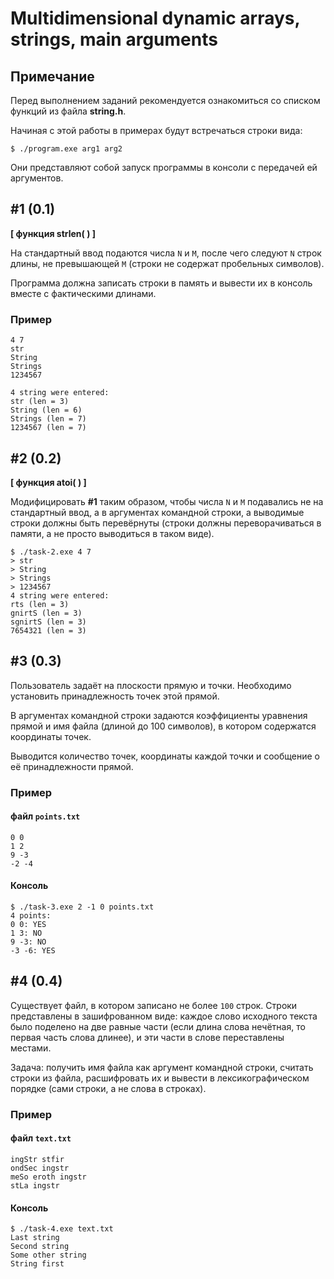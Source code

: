 # Multidimensional dynamic arrays, strings, main arguments

## Примечание

Перед выполнением заданий рекомендуется ознакомиться со списком функций из файла **string.h**.

Начиная с этой работы в примерах будут встречаться строки вида:

```
$ ./program.exe arg1 arg2
```

Они представляют собой запуск программы в консоли с передачей ей аргументов.

## #1 (0.1)

**[ функция strlen( ) ]**

На стандартный ввод подаются числа `N` и `M`, после чего следуют `N` строк длины, не превышающей `M` (строки не содержат пробельных символов).

Программа должна записать строки в память и вывести их в консоль вместе с фактическими длинами.

### Пример

```
4 7
str
String
Strings
1234567

4 string were entered:
str (len = 3)
String (len = 6)
Strings (len = 7)
1234567 (len = 7)
```

## #2 (0.2)

**[ функция atoi( ) ]**

Модифицировать **#1** таким образом, чтобы числа `N` и `M` подавались не на стандартный ввод, а в аргументах командной строки, 
а выводимые строки должны быть перевёрнуты (строки должны переворачиваться в памяти, а не просто выводиться в таком виде).

```
$ ./task-2.exe 4 7
> str
> String
> Strings
> 1234567
4 string were entered:
rts (len = 3)
gnirtS (len = 3)
sgnirtS (len = 3)
7654321 (len = 3)
```

## #3 (0.3)

Пользователь задаёт на плоскости прямую и точки. Необходимо установить принадлежность точек этой прямой.

В аргументах командной строки задаются коэффициенты уравнения прямой и имя файла (длиной до 100 символов), в котором содержатся координаты точек.

Выводится количество точек, координаты каждой точки и сообщение о её принадлежности прямой.

### Пример

#### файл `points.txt`

```
0 0
1 2
9 -3
-2 -4
```

#### Консоль

```
$ ./task-3.exe 2 -1 0 points.txt
4 points:
0 0: YES
1 3: NO
9 -3: NO
-3 -6: YES
```

## #4 (0.4)

Существует файл, в котором записано не более `100` строк. Строки представлены в зашифрованном виде: каждое слово исходного текста было поделено на две равные части (если длина слова нечётная, то первая часть слова длинее), и эти части в слове переставлены местами.

Задача: получить имя файла как аргумент командной строки, считать строки из файла, расшифровать их и вывести в лексикографическом порядке (сами строки, а не слова в строках).

### Пример

#### файл `text.txt`

```
ingStr stfir
ondSec ingstr
meSo eroth ingstr
stLa ingstr
```

#### Консоль

```
$ ./task-4.exe text.txt
Last string
Second string
Some other string
String first
```

